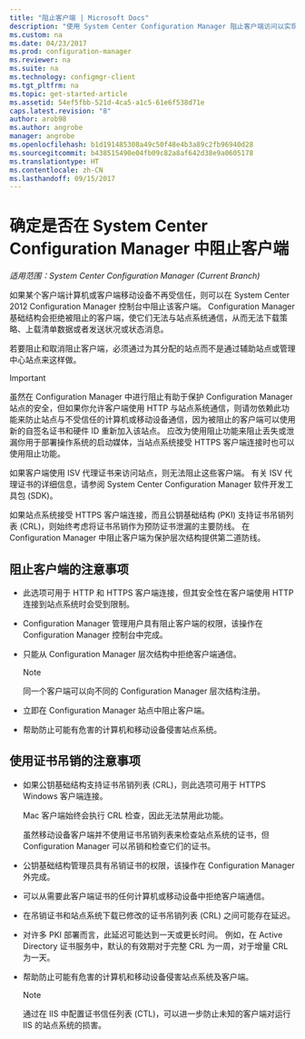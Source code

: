 ```yaml
---
title: "阻止客户端 | Microsoft Docs"
description: "使用 System Center Configuration Manager 阻止客户端访问以实现系统安全性。"
ms.custom: na
ms.date: 04/23/2017
ms.prod: configuration-manager
ms.reviewer: na
ms.suite: na
ms.technology: configmgr-client
ms.tgt_pltfrm: na
ms.topic: get-started-article
ms.assetid: 54ef5fbb-521d-4ca5-a1c5-61e6f538d71e
caps.latest.revision: "8"
author: arob98
ms.author: angrobe
manager: angrobe
ms.openlocfilehash: b1d191485308a49c50f48e4b3a89c2fb96940d28
ms.sourcegitcommit: b438515490e04fb09c82a8af642d38e9a0605178
ms.translationtype: HT
ms.contentlocale: zh-CN
ms.lasthandoff: 09/15/2017
---
```

# <a name="determine-whether-to-block-clients-in-system-center-configuration-manager"></a>确定是否在 System Center Configuration Manager 中阻止客户端

*适用范围：System Center Configuration Manager (Current Branch)*

如果某个客户端计算机或客户端移动设备不再受信任，则可以在 System Center 2012 Configuration Manager 控制台中阻止该客户端。 Configuration Manager 基础结构会拒绝被阻止的客户端，使它们无法与站点系统通信，从而无法下载策略、上载清单数据或者发送状况或状态消息。  

 若要阻止和取消阻止客户端，必须通过为其分配的站点而不是通过辅助站点或管理中心站点来这样做。  

> [!IMPORTANT]  
>  虽然在 Configuration Manager 中进行阻止有助于保护 Configuration Manager 站点的安全，但如果你允许客户端使用 HTTP 与站点系统通信，则请勿依赖此功能来防止站点与不受信任的计算机或移动设备通信，因为被阻止的客户端可以使用新的自签名证书和硬件 ID 重新加入该站点。 应改为使用阻止功能来阻止丢失或泄漏你用于部署操作系统的启动媒体，当站点系统接受 HTTPS 客户端连接时也可以使用阻止功能。  

 如果客户端使用 ISV 代理证书来访问站点，则无法阻止这些客户端。 有关 ISV 代理证书的详细信息，请参阅 System Center Configuration Manager 软件开发工具包 (SDK)。  

 如果站点系统接受 HTTPS 客户端连接，而且公钥基础结构 (PKI) 支持证书吊销列表 (CRL)，则始终考虑将证书吊销作为预防证书泄漏的主要防线。 在 Configuration Manager 中阻止客户端为保护层次结构提供第二道防线。  

##  <a name="BKMK_Block_vs_CRL"></a> 阻止客户端的注意事项  

-   此选项可用于 HTTP 和 HTTPS 客户端连接，但其安全性在客户端使用 HTTP 连接到站点系统时会受到限制。  

-   Configuration Manager 管理用户具有阻止客户端的权限，该操作在 Configuration Manager 控制台中完成。  

-   只能从 Configuration Manager 层次结构中拒绝客户端通信。  

    > [!NOTE]  
    >  同一个客户端可以向不同的 Configuration Manager 层次结构注册。  

-   立即在 Configuration Manager 站点中阻止客户端。  

-   帮助防止可能有危害的计算机和移动设备侵害站点系统。  

## <a name="considerations-for-using-certificate-revocation"></a>使用证书吊销的注意事项  

-   如果公钥基础结构支持证书吊销列表 (CRL)，则此选项可用于 HTTPS Windows 客户端连接。  

     Mac 客户端始终会执行 CRL 检查，因此无法禁用此功能。  

     虽然移动设备客户端并不使用证书吊销列表来检查站点系统的证书，但 Configuration Manager 可以吊销和检查它们的证书。  

-   公钥基础结构管理员具有吊销证书的权限，该操作在 Configuration Manager 外完成。  

-   可以从需要此客户端证书的任何计算机或移动设备中拒绝客户端通信。  

-   在吊销证书和站点系统下载已修改的证书吊销列表 (CRL) 之间可能存在延迟。  

-   对许多 PKI 部署而言，此延迟可能达到一天或更长时间。 例如，在 Active Directory 证书服务中，默认的有效期对于完整 CRL 为一周，对于增量 CRL 为一天。  

-   帮助防止可能有危害的计算机和移动设备侵害站点系统及客户端。  

    > [!NOTE]  
    >  通过在 IIS 中配置证书信任列表 (CTL)，可以进一步防止未知的客户端对运行 IIS 的站点系统的损害。  
